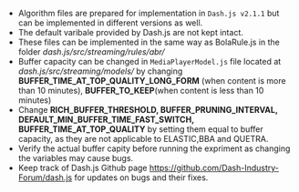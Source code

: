 * Algorithm files are prepared for implementation in `Dash.js v2.1.1` but can be implemented in different versions as well. 
* The default varibale provided by Dash.js are not kept intact. 
* These files can be implemented in the same way as BolaRule.js in the folder *dash.js/src/streaming/rules/abr/*
* Buffer capacity can be changed in `MediaPlayerModel.js` file located at *dash.js/src/streaming/models/* by changing **BUFFER_TIME_AT_TOP_QUALITY_LONG_FORM** (when content is more than 10 minutes), **BUFFER_TO_KEEP**(when content is less than 10 minutes)
* Change **RICH_BUFFER_THRESHOLD, BUFFER_PRUNING_INTERVAL, DEFAULT_MIN_BUFFER_TIME_FAST_SWITCH, BUFFER_TIME_AT_TOP_QUALITY** by setting them equal to buffer capacity, as they are not applicable to ELASTIC,BBA and QUETRA. 
* Verify the actual buffer capity before running the expriment as changing the variables may cause bugs. 
* Keep track of Dash.js Github page https://github.com/Dash-Industry-Forum/dash.js  for updates on bugs and their fixes. 
